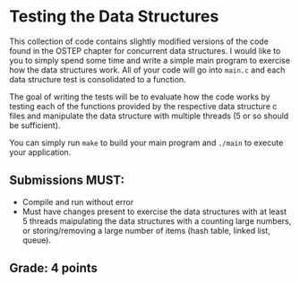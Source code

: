 # Testing the Data Structures

This collection of code contains slightly modified versions of the code found in the OSTEP chapter for concurrent data structures. I would like to you to simply spend some time and write a simple main program to exercise how the data structures work. All of your code will go into `main.c` and each data structure test is consolidated to a function.

The goal of writing the tests will be to evaluate how the code works by testing each of the functions provided by the respective data structure c files and manipulate the data structure with multiple threads (5 or so should be sufficient).

You can simply run `make` to build your main program and `./main` to execute your application.

## Submissions **MUST**:
* Compile and run without error
* Must have changes present to exercise the data structures with at least 5 threads maipulating the data structures with a counting large numbers, or storing/removing a large number of items (hash table, linked list, queue).

## Grade: 4 points
